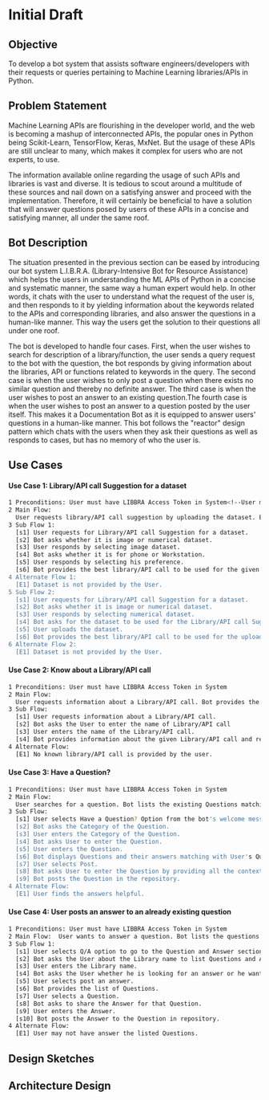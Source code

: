 # Initial Draft 

## Objective 
To develop a bot system that assists software engineers/developers with their requests or queries pertaining to Machine Learning  libraries/APIs in Python.

## Problem Statement  
Machine Learning APIs are flourishing in the developer world, and the web is becoming a mashup of interconnected APIs, the popular ones in Python being Scikit-Learn, TensorFlow, Keras, MxNet. But the usage of these APIs are still unclear to many, which makes it complex for users who are not experts, to use. 

The information available online regarding the usage of such APIs and libraries is vast and diverse. It is tedious to scout around a multitude of these sources and nail down on a satisfying answer and proceed with the implementation. Therefore, it will certainly be beneficial to have a solution that will answer questions posed by users of these APIs in a concise and satisfying manner, all under the same roof.  

## Bot Description

The situation presented in the previous section can be eased by introducing our bot system L.I.B.R.A. (Library-Intensive Bot for Resource Assistance) which helps the users in understanding the ML APIs of Python in a concise and systematic manner, the same way a human expert would help. In other words, it chats with the user to understand what the request of the user is, and then responds to it by yielding information about the keywords related to the APIs and corresponding libraries, and also answer the questions in a human-like manner. This way the users get the solution to their questions all under one roof.
 
The bot is developed to handle four cases. First, when the user wishes to search for description of a library/function, the user sends a query request to the bot with the question, the bot responds by giving information about the libraries, API or functions related to keywords in the query. The second case is when the user wishes to only post a question when there exists no similar question and thereby no definite answer. The third case is when the user wishes to post an answer to an existing question.The fourth case is when the user wishes to post an answer to a question posted by the user itself. This makes it a Documentation Bot as it is equipped to answer users' questions in a human-like manner. This bot follows the "reactor" design pattern which chats with the users when they ask their questions as well as responds to cases, but has no memory of who the user is.

## Use Cases 
#### Use Case 1: Library/API call Suggestion for a dataset <!-- Bot suggests the library/API call to be used, in answer to a user's question -->
```bash
1 Preconditions: User must have LIBBRA Access Token in System<!--User must have a data set to know about the library to be used.-->
2 Main Flow: 
  User requests library/API call suggestion by uploading the dataset. Bot provides the best library/API call to be used for the uploaded   dataset.
3 Sub Flow 1:
  [s1] User requests for Library/API call Suggestion for a dataset.
  [s2] Bot asks whether it is image or numerical dataset.
  [s3] User responds by selecting image dataset.
  [s4] Bot asks whether it is for phone or Workstation.
  [s5] User responds by selecting his preference.
  [s6] Bot provides the best library/API call to be used for the given User's preferences.
4 Alternate Flow 1:
  [E1] Dataset is not provided by the User.  
5 Sub Flow 2: 
  [s1] User requests for Library/API call Suggestion for a dataset.
  [s2] Bot asks whether it is image or numerical dataset.
  [s3] User responds by selecting numerical dataset.
  [s4] Bot asks for the dataset to be used for the Library/API call Suggestion.
  [s5] User uploads the dataset.
  [s6] Bot provides the best library/API call to be used for the uploaded dataset.
6 Alternate Flow 2:
  [E1] Dataset is not provided by the User.
```

#### Use Case 2: Know about a Library/API call <!--Bot renders description for library/API call-->
```bash
1 Preconditions: User must have LIBBRA Access Token in System
2 Main Flow: 
  User requests information about a Library/API call. Bot provides the information about the library/API call and the relevant links.
3 Sub Flow:
  [s1] User requests information about a Library/API call.
  [s2] Bot asks the User to enter the name of Library/API call
  [s3] User enters the name of the Library/API call.
  [s4] Bot provides information about the given Library/API call and relevant links to it.
4 Alternate Flow:
  [E1] No known library/API call is provided by the user.
```
 
#### Use Case 3: Have a Question?<!--User posts a question in event of there existing no other similar question-->
```bash
1 Preconditions: User must have LIBBRA Access Token in System
2 Main Flow:
  User searches for a question. Bot lists the existing Questions matching with User's Question. Bot lets User to post a question incase   User don't find relevant Questions.
3 Sub Flow:
  [s1] User selects Have a Question? Option from the bot's welcome message.
  [s2] Bot asks the Category of the Question. 
  [s3] User enters the Category of the Question.
  [s4] Bot asks User to enter the Question.
  [s5] User enters the Question.
  [s6] Bot displays Questions and their answers matching with User's Question and asks User to post Question if he didn't find the              answers helpful.
  [s7] User selects Post.
  [s8] Bot asks User to enter the Question by providing all the context.
  [s9] Bot posts the Question in the repository.
4 Alternate Flow:
  [E1] User finds the answers helpful.
```
 
#### Use Case 4: User posts an answer to an already existing question 
```bash
1 Preconditions: User must have LIBBRA Access Token in System
2 Main Flow:  User wants to answer a question. Bot lists the questions for the user and option to answer them.
3 Sub Flow 1:
  [s1] User selects Q/A option to go to the Question and Answer section.
  [s2] Bot asks the User about the Library name to list Questions and Answers related to that Library.
  [s3] User enters the Library name.
  [s4] Bot asks the User whether he is looking for an answer or he wants to post an answer.
  [s5] User selects post an answer.
  [s6] Bot provides the list of Questions.
  [s7] User selects a Question.
  [s8] Bot asks to share the Answer for that Question.
  [s9] User enters the Answer.
  [s10] Bot posts the Answer to the Question in repository. 
4 Alternate Flow:
  [E1] User may not have answer the listed Questions.
```
 
<!--#### Use Case 5: User posts an answer to a question posted by the user itself 
1 Preconditions:
2 Main Flow:
3 Sub Flow:
4 Alternate Flow:-->
 
## Design Sketches 
## Architecture Design 


